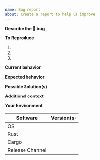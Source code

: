 ```yaml
---
name: Bug report
about: Create a report to help us improve
---
```


<!--
Thanks for filing a 🐛 bug report 😄!
-->

<!-- Provide a general summary of the issue in the title above -->

**Describe the 🐛 bug**
<!-- A clear and concise description of what the bug is. -->

**To Reproduce**
<!-- Steps to reproduce the behavior -->
1.
2.
3.

**Current behavior**
<!-- A clear and concise description of what currently happens. -->

**Expected behavior**
<!-- A clear and concise description of what you expected to happen. -->

**Possible Solution(s)**
<!-- Not obligatory, but suggest a fix/reason for the bug, -->
<!-- or ideas how to implement the addition or change -->

**Additional context**
<!-- How has this issue affected you? What are you trying to accomplish? -->
<!-- Providing context helps us come up with a solution that is most useful in the real world -->

**Your Environment**
<!-- Include as many relevant details about the environment you experienced the bug in -->

| Software         | Version(s) |
| ---------------- | ---------- |
| OS               |
| Rust             |
| Cargo            |
| Release Channel  |
